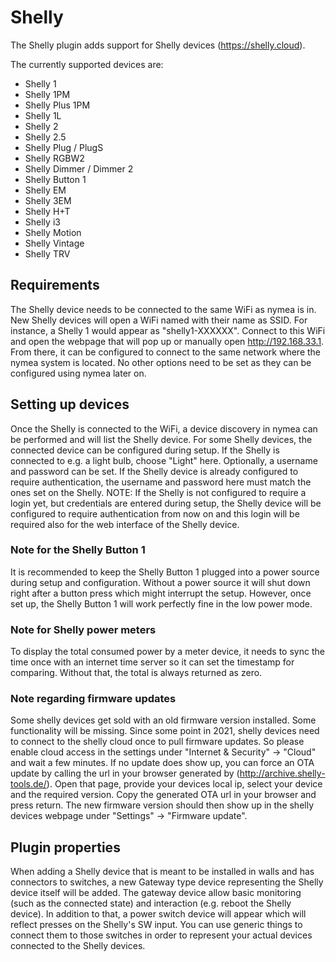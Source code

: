 # Shelly

The Shelly plugin adds support for Shelly devices (https://shelly.cloud).

The currently supported devices are:
* Shelly 1
* Shelly 1PM
* Shelly Plus 1PM
* Shelly 1L
* Shelly 2
* Shelly 2.5
* Shelly Plug / PlugS
* Shelly RGBW2
* Shelly Dimmer / Dimmer 2
* Shelly Button 1
* Shelly EM
* Shelly 3EM
* Shelly H+T
* Shelly i3
* Shelly Motion
* Shelly Vintage
* Shelly TRV

## Requirements
The Shelly device needs to be connected to the same WiFi as nymea is in. New Shelly devices will open a WiFi named with
their name as SSID. For instance, a Shelly 1 would appear as "shelly1-XXXXXX". Connect to this WiFi and open the webpage that will pop up or manually open http://192.168.33.1. From there, it can be configured to connect to the same network where the nymea system is located.
No other options need to be set as they can be configured using nymea later on.


## Setting up devices
Once the Shelly is connected to the WiFi, a device discovery in nymea can be performed and will list the Shelly device.
For some Shelly devices, the connected device can be configured during setup. If the Shelly is connected to e.g. a light bulb,
choose "Light" here. Optionally, a username and password can be set. If the Shelly device is already configured to require
authentication, the username and password here must match the ones set on the Shelly. NOTE: If the Shelly is not configured
to require a login yet, but credentials are entered during setup, the Shelly device will be configured to require authentication
from now on and this login will be required also for the web interface of the Shelly device.

### Note for the Shelly Button 1
It is recommended to keep the Shelly Button 1 plugged into a power source during setup and configuration. Without a power source
it will shut down right after a button press which might interrupt the setup. However, once set up, the Shelly Button 1 will work
perfectly fine in the low power mode.

### Note for Shelly power meters
To display the total consumed power by a meter device, it needs to sync the time once with an internet time server so it can set the timestamp for comparing. Without that, the total is always returned as zero.

### Note regarding firmware updates
Some shelly devices get sold with an old firmware version installed. Some functionality will be missing. Since some point in 2021, shelly devices need to connect to the shelly cloud once to pull firmware updates. So please enable cloud access in the settings under "Internet & Security" -> "Cloud" and wait a few minutes.
If no update does show up, you can force an OTA update by calling the url in your browser generated by (http://archive.shelly-tools.de/). Open that page, provide your devices local ip, select your device and the required version. Copy the generated OTA url in your browser and press return. The new firmware version should then show up in the shelly devices webpage under "Settings" -> "Firmware update".

## Plugin properties
When adding a Shelly device that is meant to be installed in walls and has connectors to switches, a new Gateway type device
representing the Shelly device itself will be added. The gateway device allow basic monitoring (such as the connected state)
and interaction (e.g. reboot the Shelly device). In addition to that, a power switch device will appear which will reflect
presses on the Shelly's SW input. You can use generic things to connect them to those switches in order to represent your actual
devices connected to the Shelly devices.
